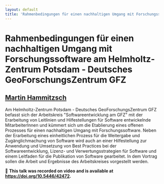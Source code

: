 ```yaml
---
layout: default
title: 'Rahmenbedingungen für einen nachhaltigen Umgang mit Forschungssoftware am Helmholtz-Zentrum Potsdam - Deutsches GeoForschungsZentrum GFZ'
---
```


# Rahmenbedingungen für einen nachhaltigen Umgang mit Forschungssoftware am Helmholtz-Zentrum Potsdam - Deutsches GeoForschungsZentrum GFZ

## [Martin Hammitzsch](../../speaker/3ZD3GB/)

Am Helmholtz-Zentrum Potsdam - Deutsches GeoForschungsZentrum GFZ befasst sich der Arbeitskreis "Softwareentwicklung am GFZ" mit der Erarbeitung von Leitlinien und Hilfestellungen für Software entwickelnde MitarbeiterInnen und kümmert sich um die Etablierung eines offenen Prozesses für einen nachhaltigen Umgang mit Forschungssoftware. Neben der Erarbeitung eines einheitlichen Prozess für die Weitergabe und Zugänglichmachung von Software wird auch an einer Hilfestellung zur Anwendung und Umsetzung von Best Practices bei der Softwareentwicklung, Lizenz- und Verwertungsstrategien für Software und einem Leitfaden für die Publikation von Software gearbeitet. In dem Vortrag sollen die Arbeit und Ergebnisse des Arbeitskreises vorgestellt werden.

🎥 **This talk was recorded on video and is available at <https://doi.org/10.5446/42472>.**